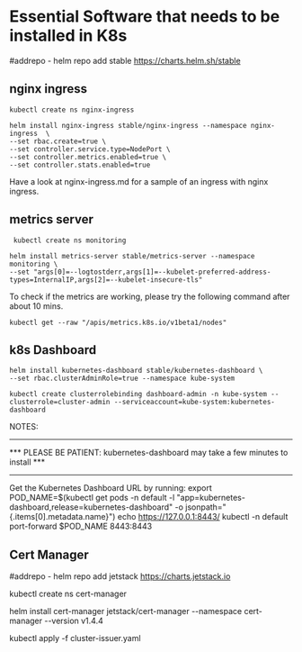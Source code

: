 # Essential Software that needs to be installed in K8s


#addrepo - helm repo add stable https://charts.helm.sh/stable

## nginx ingress

```kubectl create ns nginx-ingress```
```
helm install nginx-ingress stable/nginx-ingress --namespace nginx-ingress  \
--set rbac.create=true \
--set controller.service.type=NodePort \
--set controller.metrics.enabled=true \
--set controller.stats.enabled=true 
```

Have a look at nginx-ingress.md for a sample of an ingress with nginx ingress.

## metrics server


``` kubectl create ns monitoring```
```
helm install metrics-server stable/metrics-server --namespace monitoring \
--set "args[0]=--logtostderr,args[1]=--kubelet-preferred-address-types=InternalIP,args[2]=--kubelet-insecure-tls" 
```

To check if the metrics are working, please try the following command after about 10 mins.

 ```kubectl get --raw "/apis/metrics.k8s.io/v1beta1/nodes"```

## k8s Dashboard

```
helm install kubernetes-dashboard stable/kubernetes-dashboard \
--set rbac.clusterAdminRole=true --namespace kube-system
```

```
kubectl create clusterrolebinding dashboard-admin -n kube-system --clusterrole=cluster-admin --serviceaccount=kube-system:kubernetes-dashboard 
```

NOTES:
*********************************************************************************
*** PLEASE BE PATIENT: kubernetes-dashboard may take a few minutes to install ***
*********************************************************************************

Get the Kubernetes Dashboard URL by running:
  export POD_NAME=$(kubectl get pods -n default -l "app=kubernetes-dashboard,release=kubernetes-dashboard" -o jsonpath="{.items[0].metadata.name}")
  echo https://127.0.0.1:8443/
  kubectl -n default port-forward $POD_NAME 8443:8443

## Cert Manager

#addrepo - helm repo add jetstack https://charts.jetstack.io

kubectl create ns cert-manager

helm install cert-manager jetstack/cert-manager --namespace cert-manager --version v1.4.4
  
 kubectl apply -f cluster-issuer.yaml
